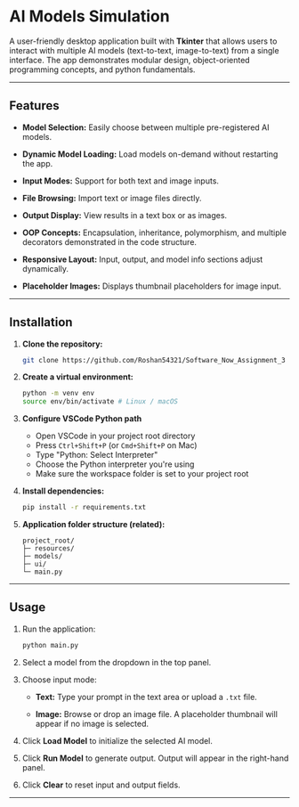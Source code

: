 # AI Models Simulation

A user-friendly desktop application built with **Tkinter** that allows users to interact with multiple AI models (text-to-text, image-to-text) from a single interface. The app demonstrates modular design, object-oriented programming concepts, and python fundamentals.

---
  

## Features

- **Model Selection:** Easily choose between multiple pre-registered AI models.

- **Dynamic Model Loading:** Load models on-demand without restarting the app.

- **Input Modes:** Support for both text and image inputs.

- **File Browsing:** Import text or image files directly.

- **Output Display:** View results in a text box or as images.

- **OOP Concepts:** Encapsulation, inheritance, polymorphism, and multiple decorators demonstrated in the code structure.

- **Responsive Layout:** Input, output, and model info sections adjust dynamically.

- **Placeholder Images:** Displays thumbnail placeholders for image input.

---


## Installation

1. **Clone the repository:**

	```bash
	git clone https://github.com/Roshan54321/Software_Now_Assignment_3
	```

2. **Create a virtual environment:**

	```bash
	python -m venv env
	source env/bin/activate # Linux / macOS
	```

3. **Configure VSCode Python path**

	- Open VSCode in your project root directory
	- Press `Ctrl+Shift+P` (or `Cmd+Shift+P` on Mac)
	- Type "Python: Select Interpreter"
	- Choose the Python interpreter you're using
	- Make sure the workspace folder is set to your project root
  

4. **Install dependencies:**

	```bash
	pip install -r requirements.txt
	```


5. **Application folder structure (related):**

	```
	project_root/
	├─ resources/
	├─ models/
	├─ ui/
	└─ main.py
	```
---


## Usage

  

1. Run the application:

	```bash
	python main.py
	```

3. Select a model from the dropdown in the top panel.

4. Choose input mode:

	-  **Text:** Type your prompt in the text area or upload a `.txt` file.

	-  **Image:** Browse or drop an image file. A placeholder thumbnail will appear if no image is selected.

4. Click **Load Model** to initialize the selected AI model.

5. Click **Run Model** to generate output. Output will appear in the right-hand panel.

6. Click **Clear** to reset input and output fields.

---